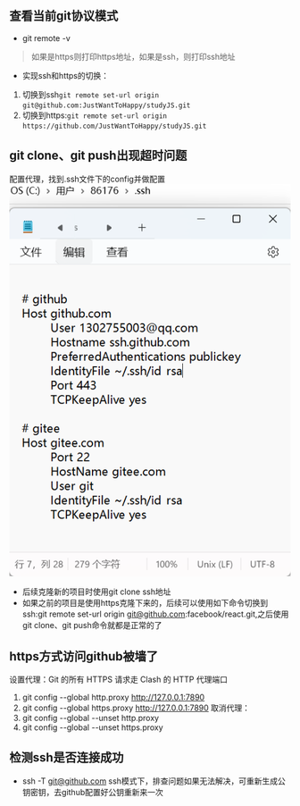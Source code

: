 ## 查看当前git协议模式
- git remote -v
> 如果是https则打印https地址，如果是ssh，则打印ssh地址
- 实现ssh和https的切换：
1. 切换到ssh`git remote set-url origin git@github.com:JustWantToHappy/studyJS.git`
2. 切换到https:`git remote set-url origin https://github.com/JustWantToHappy/studyJS.git`
## git clone、git push出现超时问题
配置代理，找到.ssh文件下的config并做配置
![alt text](image-1.png)
- 后续克隆新的项目时使用git clone ssh地址
- 如果之前的项目是使用https克隆下来的，后续可以使用如下命令切换到ssh:git remote set-url origin git@github.com:facebook/react.git,之后使用git clone、git push命令就都是正常的了
## https方式访问github被墙了
设置代理：Git 的所有 HTTPS 请求走 Clash 的 HTTP 代理端口
1. git config --global http.proxy http://127.0.0.1:7890
2. git config --global https.proxy http://127.0.0.1:7890
取消代理：
1. git config --global --unset http.proxy
2. git config --global --unset https.proxy

## 检测ssh是否连接成功
- ssh -T git@github.com
ssh模式下，排查问题如果无法解决，可重新生成公钥密钥，去github配置好公钥重新来一次